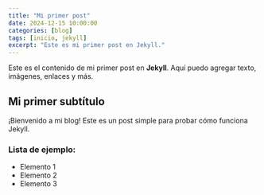 ```yaml
---
title: "Mi primer post"
date: 2024-12-15 10:00:00
categories: [blog]
tags: [inicio, jekyll]
excerpt: "Este es mi primer post en Jekyll."
---
```


Este es el contenido de mi primer post en **Jekyll**. Aquí puedo agregar texto, imágenes, enlaces y más.

## Mi primer subtítulo

¡Bienvenido a mi blog! Este es un post simple para probar cómo funciona Jekyll.

### Lista de ejemplo:

- Elemento 1
- Elemento 2
- Elemento 3